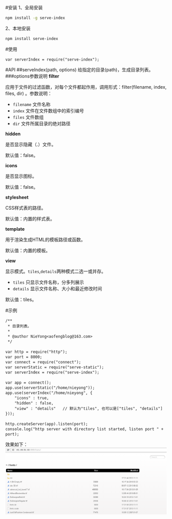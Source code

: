 #安装
1、全局安装
```bash
npm install -g serve-index
```

2、本地安装
```bash
npm install serve-index
```

#使用
```node
var serverIndex = require("serve-index");
```

#API
##serveIndex(path, options)
给指定的目录(path)，生成目录列表。
###options参数说明
**filter**

应用于文件的过滤函数，对每个文件都起作用，调用形式：filter(filename, index, files, dir) 。参数说明：

* `filename` 文件名称
* `index` 文件在文件数组中的索引编号
* `files` 文件数组
* `dir` 文件所属目录的绝对路径

**hidden**

是否显示隐藏（.）文件。

默认值：false。

**icons**

是否显示图标。

默认值：false。

**stylesheet**

CSS样式表的路径。

默认值：内置的样式表。

**template**

用于渲染生成HTML的模板路径或函数。

默认值：内置的模板。

**view**

显示模式。`tiles`,`details`两种模式二选一或并存。

* `tiles` 只显示文件名称，分多列展示
* `details` 显示文件名称、大小和最近修改时间

默认值：tiles。

#示例
```node
/**
 * 目录列表。
 * 
 * @author NieYong<aofengblog@163.com>
 */

var http = require("http");
var port = 8000;
var connect = require("connect");
var serverStatic = require("serve-static");
var serverIndex = require("serve-index");

var app = connect();
app.use(serverStatic("/home/nieyong"));
app.use(serverIndex("/home/nieyong", {
    "icons" : true,
    "hidden" : false,
    "view" : "details"   // 默认为"tiles", 也可以是["tiles", "details"]
}));

http.createServer(app).listen(port);
console.log("http server with directory list started, listen port " + port);
```

效果如下：
![目录列表效果](serve-index-example.png)
